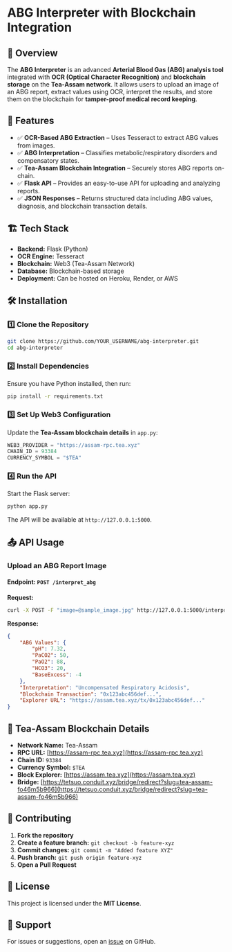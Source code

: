 # ABG Interpreter with Blockchain Integration

## 📌 Overview
The **ABG Interpreter** is an advanced **Arterial Blood Gas (ABG) analysis tool** integrated with **OCR (Optical Character Recognition)** and **blockchain storage** on the **Tea-Assam network**. It allows users to upload an image of an ABG report, extract values using OCR, interpret the results, and store them on the blockchain for **tamper-proof medical record keeping**.

## 🚀 Features
- ✅ **OCR-Based ABG Extraction** – Uses Tesseract to extract ABG values from images.
- ✅ **ABG Interpretation** – Classifies metabolic/respiratory disorders and compensatory states.
- ✅ **Tea-Assam Blockchain Integration** – Securely stores ABG reports on-chain.
- ✅ **Flask API** – Provides an easy-to-use API for uploading and analyzing reports.
- ✅ **JSON Responses** – Returns structured data including ABG values, diagnosis, and blockchain transaction details.

## 🏗️ Tech Stack
- **Backend:** Flask (Python)
- **OCR Engine:** Tesseract
- **Blockchain:** Web3 (Tea-Assam Network)
- **Database:** Blockchain-based storage
- **Deployment:** Can be hosted on Heroku, Render, or AWS

## 🛠️ Installation
### 1️⃣ Clone the Repository
```bash
git clone https://github.com/YOUR_USERNAME/abg-interpreter.git
cd abg-interpreter
```

### 2️⃣ Install Dependencies
Ensure you have Python installed, then run:
```bash
pip install -r requirements.txt
```

### 3️⃣ Set Up Web3 Configuration
Update the **Tea-Assam blockchain details** in `app.py`:
```python
WEB3_PROVIDER = "https://assam-rpc.tea.xyz"
CHAIN_ID = 93384
CURRENCY_SYMBOL = "$TEA"
```

### 4️⃣ Run the API
Start the Flask server:
```bash
python app.py
```
The API will be available at `http://127.0.0.1:5000`.

## 📤 API Usage
### **Upload an ABG Report Image**
#### **Endpoint:** `POST /interpret_abg`
**Request:**
```bash
curl -X POST -F "image=@sample_image.jpg" http://127.0.0.1:5000/interpret_abg
```

**Response:**
```json
{
    "ABG Values": {
        "pH": 7.32,
        "PaCO2": 50,
        "PaO2": 88,
        "HCO3": 20,
        "BaseExcess": -4
    },
    "Interpretation": "Uncompensated Respiratory Acidosis",
    "Blockchain Transaction": "0x123abc456def...",
    "Explorer URL": "https://assam.tea.xyz/tx/0x123abc456def..."
}
```

## 🔗 Tea-Assam Blockchain Details
- **Network Name:** Tea-Assam
- **RPC URL:** [https://assam-rpc.tea.xyz](https://assam-rpc.tea.xyz)
- **Chain ID:** `93384`
- **Currency Symbol:** `$TEA`
- **Block Explorer:** [https://assam.tea.xyz](https://assam.tea.xyz)
- **Bridge:** [https://tetsuo.conduit.xyz/bridge/redirect?slug=tea-assam-fo46m5b966](https://tetsuo.conduit.xyz/bridge/redirect?slug=tea-assam-fo46m5b966)

## 🤝 Contributing
1. **Fork the repository**
2. **Create a feature branch:** `git checkout -b feature-xyz`
3. **Commit changes:** `git commit -m "Added feature XYZ"`
4. **Push branch:** `git push origin feature-xyz`
5. **Open a Pull Request**

## 📜 License
This project is licensed under the **MIT License**.

## 🙌 Support
For issues or suggestions, open an [issue](https://github.com/YOUR_USERNAME/abg-interpreter/issues) on GitHub.

